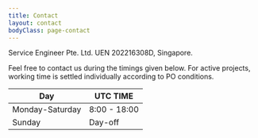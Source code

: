 ```yaml
---
title: Contact
layout: contact
bodyClass: page-contact
---
```


Service Engineer Pte. Ltd. UEN 202216308D, Singapore.

Feel free to contact us during the timings given below.
For active projects, working time is settled individually according to PO conditions.

| Day       | UTC TIME        |
| --------- | --------------- |
| Monday-Saturday | 8:00 - 18:00 |
| Sunday | Day-off         |
